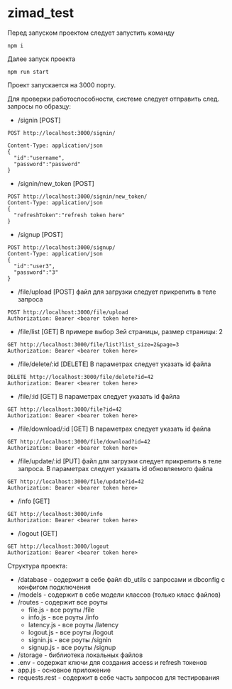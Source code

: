 # zimad_test
Перед запуском проектом следует запустить команду 
~~~ 
npm i 
~~~
Далее запуск проекта 
~~~ 
npm run start
~~~
Проект запускается на 3000 порту.

Для проверки работоспособности, системе следует отправить след. запросы по образцу:
* /signin [POST]
~~~
POST http://localhost:3000/signin/

Content-Type: application/json
{
  "id":"username",
  "password":"password"
}
~~~
* /signin/new_token [POST]
~~~
POST http://localhost:3000/signin/new_token/
Content-Type: application/json
{
  "refreshToken":"refresh token here"
}
~~~
* /signup [POST]
~~~
POST http://localhost:3000/signup/
Content-Type: application/json
{
  "id":"user3",
  "password":"3"
}
~~~
* /file/upload [POST] файл для загрузки следует прикрепить в теле запроса
~~~
POST http://localhost:3000/file/upload
Authorization: Bearer <bearer token here>
~~~
* /file/list [GET] В примере выбор 3ей страницы, размер страницы: 2
~~~
GET http://localhost:3000/file/list?list_size=2&page=3
Authorization: Bearer <bearer token here>
~~~
* /file/delete/:id [DELETE] В параметрах следует указать id файла
~~~
DELETE http://localhost:3000/file/delete?id=42
Authorization: Bearer <bearer token here>
~~~
* /file/:id [GET] В параметрах следует  указать id файла
~~~
GET http://localhost:3000/file?id=42
Authorization: Bearer <bearer token here>
~~~
* /file/download/:id [GET]  В параметрах следует  указать id файла
~~~
GET http://localhost:3000/file/download?id=42
Authorization: Bearer <bearer token here>
~~~
* /file/update/:id [PUT] файл для загрузки следует прикрепить в теле запроса. В параметрах следует  указать id обновляемого файла
~~~
GET http://localhost:3000/file/update?id=42
Authorization: Bearer <bearer token here>
~~~
* /info [GET] 
~~~
GET http://localhost:3000/info
Authorization: Bearer <bearer token here>
~~~
* /logout [GET] 
~~~
GET http://localhost:3000/logout
Authorization: Bearer <bearer token here>
~~~


Структура проекта:
* /database - содержит в себе файл db_utils с запросами и dbconfig с конфигом подключения
* /models - содержит в себе модели классов (только класс файлов)
* /routes - содержит все роуты
	* file.js - все роуты /file
	* info.js - все роуты /info
	* latency.js - все роуты /latency
	* logout.js - все роуты /logout
	* signin.js - все роуты /signin
	* signup.js - все роуты /signup
* /storage - библиотека локальных файлов
* .env - содержат ключи для создания access и refresh токенов  
* app.js - основное приложение 
* requests.rest - содержит в себе часть запросов для тестирования 

